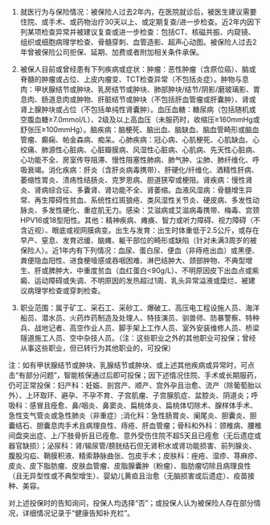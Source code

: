 1. 就医行为与保险情况：被保险人过去2年内，在医院就诊后，被医生建议需要住院、或手术、或药物治疗30天以上、或定期复查/进一步检查。近2年内因下列某项检查异常并被建议复查或进一步检查：包括CT、核磁共振、内窥镜、组织或细胞病理学检查、骨髓穿刺、血管造影、超声心动图。被保险人过去2年曾被保险公司拒保、延期、加费或者附加相关条件承保。

2. 被保人目前或曾经患有下列疾病或症状：肿瘤：恶性肿瘤（含原位癌）、脑或脊髓的肿瘤或占位、上皮内瘤变、TCT检查异常（不包括炎症）。肿物与息肉：甲状腺结节或肿块、乳房结节或肿块、肺部肿块/结节/阴影/磨玻璃影、胃息肉、肠道息肉或肿物、肝脏结节或肿块（不包括肝血管瘤或肝囊肿）、肾或肾上腺肿块或占位（不包括单纯性肾囊肿）。血压血糖：糖尿病（包括随机或空腹血糖≥7.0mmol/L）、2级及以上高血压（未服药时，收缩压≥160mmHg或舒张压≥100mmHg）。脑疾病：脑梗死、脑出血、脑缺血、脑血管畸形或脑血管瘤、癫痫、帕金森病、痴呆。心肺疾病：冠心病、心肌梗死、心肌缺血、心绞痛、肺源性心脏病、心脏瓣膜病、风湿性心脏病、心肌病、先天性心脏病、心功能不全、房室传导阻滞、慢性阻塞性肺病、肺气肿、尘肺、肺纤维化、呼吸衰竭。消化疾病：肝炎（含肝炎病毒携带）、肝硬化/纤维化、酒精性肝病、萎缩性胃炎、溃疡性结肠炎、克罗恩病、胆道狭窄或梗阻。肾疾病：慢性肾炎、肾病综合征、多囊肾、肾功能不全、肾萎缩。血液风湿病：骨髓增生异常、再生障碍性贫血、系统性红斑狼疮、类风湿性关节炎、硬皮病、多发性动脉炎、多发性硬化、重症肌无力。感染：艾滋病或艾滋病毒携带、梅毒、宫颈HPV16或18型阳性。其他：精神疾病、瘫痪、智力或听力障碍、视力障碍（不含近视）、眼底或视网膜病变。出生与发育：出生时体重低于2.5公斤，或存在早产、窒息、发育迟缓、脑瘫、躯干部位的畸形或缺陷（针对未满3周岁的被保险人）。近1年内有下列情况：血尿、蛋白尿、便血（非痔疮出血）或黑便、粪便隐血阳性、进食梗噎感或吞咽困难、淋巴结肿大、颈部肿物、不典型增生、肝或脾肿大、中重度贫血（血红蛋白<90g/L）、不明原因皮下出血点或紫癜、运动障碍或失调、不明原因的发热超过1周、乳头异常溢液或糜烂、被建议病理学检查或穿刺检查。

3. 职业范围：属于矿工、采石工、采砂工、爆破工、高压电工程设施人员、海洋船员、潜水员、火药炸药制造及处理人、特技演员、驯兽师、防暴警察、特种兵、战地记者、高空作业人员、脚手架上工作人员、室外安装维修人员、桥梁隧道施工人员、空中杂技人员。（注：这些职业之外的其他职业可投保；曾经从事这些职业，但已转行为其他职业的，可投保）

注：如有甲状腺结节或肿块、乳腺结节或肿块、或上述其他疾病或异常时，可点击“有部分问题”，智能核保通过后即可投保；因下述情况住院、手术或长期服药，仍可正常投保：妇产科：妊娠、剖宫产、顺产、宫外孕且治愈、流产（除葡萄胎以外）、上环取环、避孕、不孕不育、子宫肌瘤、子宫腺肌症、盆腔炎、阴道炎；呼吸科：感冒且痊愈、鼻/咽炎、鼻窦炎、扁桃体炎、扁桃体切除术、腺样体手术、急性支气管炎或急性肺炎（非重症）;消化科：急性肠胃炎、阑尾炎、胆囊炎、胆囊结石、胆囊息肉手术且病理良性、痔疮、肝血管瘤；骨科和外科：颈椎病、腰椎间盘突出症、上/下肢骨折且已痊愈、意外受伤住院不超5天且已痊愈（无后遗症或器官缺损）；泌尿科：肾/输尿管/膀胱结石但无肾积水或肾功能损害、前列腺炎、腹股沟疝、鞘膜积液、精索静脉曲张、包皮手术；皮肤科：痤疮、湿疹、荨麻疹、皮炎、皮下脂肪瘤、皮肤血管瘤、皮脂腺囊肿（粉瘤）、脂肪瘤切除且病理良性（且无异型性或不典型增生）、婴幼儿黄疸且治愈（无脑损害或后遗症）、疫苗接种、美容。

对上述投保时的告知询问，投保人均选择“否”；或投保人认为被保险人存在部分情况，详细情况记录于“健康告知补充栏”。